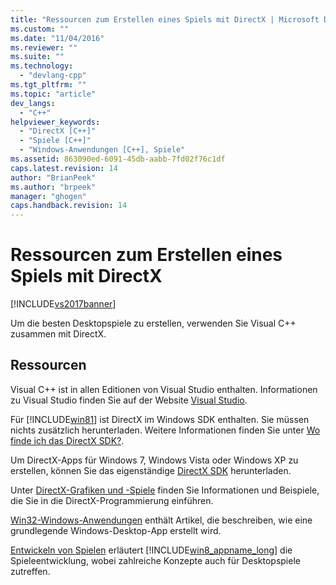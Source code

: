 ```yaml
---
title: "Ressourcen zum Erstellen eines Spiels mit DirectX | Microsoft Docs"
ms.custom: ""
ms.date: "11/04/2016"
ms.reviewer: ""
ms.suite: ""
ms.technology: 
  - "devlang-cpp"
ms.tgt_pltfrm: ""
ms.topic: "article"
dev_langs: 
  - "C++"
helpviewer_keywords: 
  - "DirectX [C++]"
  - "Spiele [C++]"
  - "Windows-Anwendungen [C++], Spiele"
ms.assetid: 863090ed-6091-45db-aabb-7fd02f76c1df
caps.latest.revision: 14
author: "BrianPeek"
ms.author: "brpeek"
manager: "ghogen"
caps.handback.revision: 14
---
```

# Ressourcen zum Erstellen eines Spiels mit DirectX
[!INCLUDE[vs2017banner](../assembler/inline/includes/vs2017banner.md)]

Um die besten Desktopspiele zu erstellen, verwenden Sie Visual C\+\+ zusammen mit DirectX.  
  
## Ressourcen  
 Visual C\+\+ ist in allen Editionen von Visual Studio enthalten.  Informationen zu Visual Studio finden Sie auf der Website [Visual Studio](http://www.visualstudio.com/).  
  
 Für [!INCLUDE[win81](../misc/includes/win81_md.md)] ist DirectX im Windows SDK enthalten.  Sie müssen nichts zusätzlich herunterladen.  Weitere Informationen finden Sie unter [Wo finde ich das DirectX SDK?](http://msdn.microsoft.com/library/windows/desktop/ee663275.aspx).  
  
 Um DirectX\-Apps für Windows 7, Windows Vista oder Windows XP zu erstellen, können Sie das eigenständige [DirectX SDK](http://www.microsoft.com/download/details.aspx?displaylang=en&id=6812) herunterladen.  
  
 Unter [DirectX\-Grafiken und \-Spiele](http://msdn.microsoft.com/library/windows/desktop/ee663274\(v=vs.85\).aspx) finden Sie Informationen und Beispiele, die Sie in die DirectX\-Programmierung einführen.  
  
 [Win32\-Windows\-Anwendungen](../windows/windows-desktop-applications-cpp.md) enthält Artikel, die beschreiben, wie eine grundlegende Windows\-Desktop\-App erstellt wird.  
  
 [Entwickeln von Spielen](http://msdn.microsoft.com/library/windows/apps/hh452744.aspx) erläutert [!INCLUDE[win8_appname_long](../build/includes/win8_appname_long_md.md)] die Spieleentwicklung, wobei zahlreiche Konzepte auch für Desktopspiele zutreffen.
